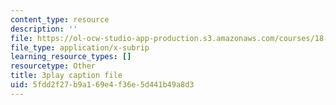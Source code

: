 ```yaml
---
content_type: resource
description: ''
file: https://ol-ocw-studio-app-production.s3.amazonaws.com/courses/18-01sc-single-variable-calculus-fall-2010/5fdd2f27b9a169e4f36e5d441b49a8d3_jBkXbAgMj6s.srt
file_type: application/x-subrip
learning_resource_types: []
resourcetype: Other
title: 3play caption file
uid: 5fdd2f27-b9a1-69e4-f36e-5d441b49a8d3
---
```


